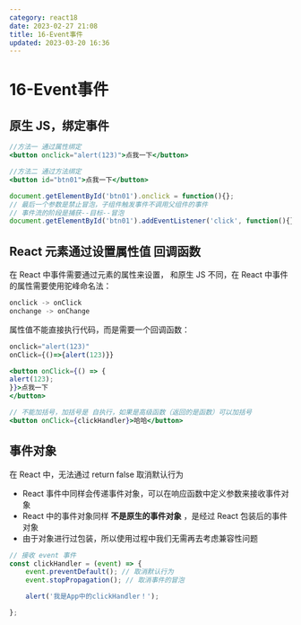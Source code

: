 ```yaml
---
category: react18
date: 2023-02-27 21:08
title: 16-Event事件
updated: 2023-03-20 16:36
---
```


# 16-Event事件

## 原生 JS，绑定事件

```jsx
//方法一 通过属性绑定
<button onclick="alert(123)">点我一下</button>

//方法二 通过方法绑定
<button id="btn01">点我一下</button>

document.getElementById('btn01').onclick = function(){};
// 最后一个参数是禁止冒泡，子组件触发事件不调用父组件的事件
// 事件流的阶段是捕获--目标--冒泡
document.getElementById('btn01').addEventListener('click', function(){}, false);
```

## React 元素通过设置属性值 回调函数

在 React 中事件需要通过元素的属性来设置，
和原生 JS 不同，在 React 中事件的属性需要使用驼峰命名法：

```js
onclick -> onClick
onchange -> onChange
```

属性值不能直接执行代码，而是需要一个回调函数：

```js
onclick="alert(123)"
onClick={()=>{alert(123)}}
```

```jsx
<button onClick={() => {
alert(123);
}}>点我一下
</button>

// 不能加括号，加括号是 自执行，如果是高级函数（返回的是函数）可以加括号
<button onClick={clickHandler}>哈哈</button>
```

## 事件对象

在 React 中，无法通过 return false 取消默认行为

- React 事件中同样会传递事件对象，可以在响应函数中定义参数来接收事件对象
- React 中的事件对象同样 **不是原生的事件对象** ，是经过 React 包装后的事件对象
- 由于对象进行过包装，所以使用过程中我们无需再去考虑兼容性问题

```js
// 接收 event 事件
const clickHandler = (event) => {
    event.preventDefault(); // 取消默认行为
    event.stopPropagation(); // 取消事件的冒泡

    alert('我是App中的clickHandler！');

};
```